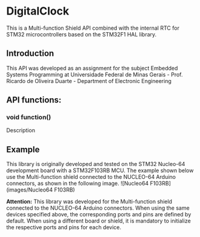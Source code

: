 # DigitalClock

This is a Multi-function Shield API combined with the internal RTC for STM32 microcontrollers based on the STM32F1 HAL library.

## Introduction
This API was developed as an assignment for the subject Embedded Systems Programming at Universidade Federal de Minas Gerais - Prof. Ricardo de Oliveira Duarte - Department of Electronic Engineering

## API functions:

### void function()
Description

## Example
This library is originally developed and tested on the STM32 Nucleo-64 development board with a STM32F103RB MCU.
The example shown below use the Multi-function shield connected to the NUCLEO-64 Arduino connectors, as shown in the following image.
![Nucleo64 F103RB](images/Nucleo64 F103RB)

**Attention:** 
This library was developed for the Multi-function shield connected to the NUCLEO-64 Arduino connectors.
When using the same devices specified above, the corresponding ports and pins are defined by default. When using a different board or shield, it is mandatory to initialize the respective ports and pins for each device.

